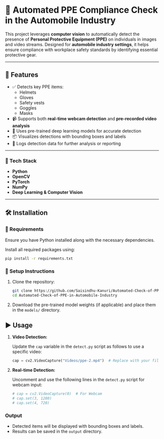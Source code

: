 # 🦺 Automated PPE Compliance Check in the Automobile Industry

This project leverages **computer vision** to automatically detect the presence of **Personal Protective Equipment (PPE)** on individuals in images and video streams. Designed for **automobile industry settings**, it helps ensure compliance with workplace safety standards by identifying essential protective gear.

---

## 🚀 Features

- ✅ Detects key PPE items:
  - Helmets  
  - Gloves  
  - Safety vests  
  - Goggles  
  - Masks  
- 📹 Supports both **real-time webcam detection** and **pre-recorded video analysis**
- 🧠 Uses pre-trained deep learning models for accurate detection
- 📦 Visualizes detections with bounding boxes and labels
- 📝 Logs detection data for further analysis or reporting

---


### 🧠 Tech Stack

- **Python** 
- **OpenCV** 
- **PyTorch** 
- **NumPy** 
- **Deep Learning & Computer Vision** 

---


## 🛠️ Installation

### 🔧 Requirements

Ensure you have Python installed along with the necessary dependencies.

Install all required packages using:

```bash
pip install -r requirements.txt
```

### 📁 Setup Instructions

1. Clone the repository:
   ```bash
   git clone https://github.com/Saisindhu-Kanuri/Automated-Check-of-PPE-in-Automobile-Industry.git
   cd Automated-Check-of-PPE-in-Automobile-Industry
   ```
2. Download the pre-trained model weights (if applicable) and place them in the `models/` directory.

## ▶️ Usage

1. **Video Detection:**
   
   Update the `cap` variable in the `detect.py` script as follows to use a specific video:
   ```python
   cap = cv2.VideoCapture("Videos/ppe-2.mp4")  # Replace with your file path
   ```

2. **Real-time Detection:**
   
   Uncomment and use the following lines in the `detect.py` script for webcam input:
   ```python
   # cap = cv2.VideoCapture(0)  # For Webcam
   # cap.set(3, 1280)
   # cap.set(4, 720)


### Output

- Detected items will be displayed with bounding boxes and labels.
- Results can be saved in the `output` directory.
